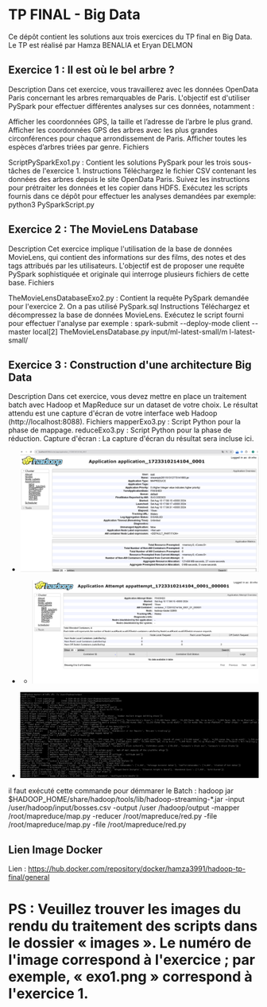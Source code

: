 # TP FINAL - Big Data 
Ce dépôt contient les solutions aux trois exercices du TP final en Big Data. Le TP est réalisé par Hamza BENALIA et Eryan DELMON 

## Exercice 1 : Il est où le bel arbre ?
Description
Dans cet exercice, vous travaillerez avec les données OpenData Paris concernant les arbres remarquables de Paris. L'objectif est d'utiliser PySpark pour effectuer différentes analyses sur ces données, notamment :

Afficher les coordonnées GPS, la taille et l’adresse de l’arbre le plus grand.
Afficher les coordonnées GPS des arbres avec les plus grandes circonférences pour chaque arrondissement de Paris.
Afficher toutes les espèces d’arbres triées par genre.
Fichiers

ScriptPySparkExo1.py : Contient les solutions PySpark pour les trois sous-tâches de l'exercice 1.
Instructions
Téléchargez le fichier CSV contenant les données des arbres depuis le site OpenData Paris.
Suivez les instructions pour prétraiter les données et les copier dans HDFS.
Exécutez les scripts fournis dans ce dépôt pour effectuer les analyses demandées par exemple:  python3 PySparkScript.py 

## Exercice 2 : The MovieLens Database
Description
Cet exercice implique l'utilisation de la base de données MovieLens, qui contient des informations sur des films, des notes et des tags attribués par les utilisateurs. L'objectif est de proposer une requête PySpark sophistiquée et originale qui interroge plusieurs fichiers de cette base.
Fichiers

TheMovieLensDatabaseExo2.py : Contient la requête PySpark demandée pour l'exercice 2. On a pas utilisé PySpark.sql 
Instructions
Téléchargez et décompressez la base de données MovieLens.
Exécutez le script fourni pour effectuer l'analyse par exemple : spark-submit --deploy-mode client --master local[2] TheMovieLensDatabase.py input/ml-latest-small/m
l-latest-small/

## Exercice 3 : Construction d'une architecture Big Data
Description
Dans cet exercice, vous devez mettre en place un traitement batch avec Hadoop et MapReduce sur un dataset de votre choix. Le résultat attendu est une capture d'écran de votre interface web Hadoop (http://localhost:8088).
Fichiers
mapperExo3.py : Script Python pour la phase de mappage.
reduceExo3.py : Script Python pour la phase de réduction.
Capture d'écran : La capture d'écran du résultat sera incluse ici.

- ![Batch1 Screenshot](https://github.com/EryanDe/TP_spark/blob/main/Images/Batch1.png)

- - ![Batch1 Screenshot](https://github.com/EryanDe/TP_spark/blob/main/Images/Batch2.png)


- ![Batch1 Screenshot](https://github.com/EryanDe/TP_spark/blob/main/Images/Batch3.png)





il faut exécuté cette commande pour démmarer le Batch : hadoop jar $HADOOP_HOME/share/hadoop/tools/lib/hadoop-streaming-*.jar     -input /user/hadoop/input/bosses.csv     -output /user
/hadoop/output     -mapper /root/mapreduce/map.py     -reducer /root/mapreduce/red.py     -file /root/mapreduce/map.py     -file /root/mapreduce/red.py


## Lien Image Docker
Lien : https://hub.docker.com/repository/docker/hamza3991/hadoop-tp-final/general


# PS : Veuillez trouver les images du rendu du traitement des scripts dans le dossier « images ». Le numéro de l'image correspond à l'exercice ; par exemple, « exo1.png » correspond à l'exercice 1.
